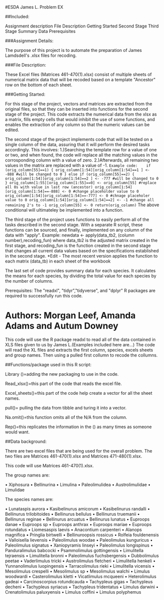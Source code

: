 #ESDA James L. Problem EX

##Included:

  Assignment description
  File Description
  Getting Started
    Second Stage
	Third Stage
	Summary Data
    Prerequisites

###Assignment Details:

The purpose of this project is to automate the preparation of James Lamdsdell's .xlsx files for recoding.

###File Description:

These Excel files (Matrices 461-470(1).xlsx) consist of multiple sheets of numerical matrix data that will be recoded based on a template "Ancestor" row on the bottom of each sheet.

###Getting Started:

  For this stage of the project, vectors and matrices are extracted from the original files, so that they can be inserted into functions for the second stage of the project. 
  This code extracts the numerical data from the xlsx as a matrix, fills empty cells that would inhibit the use of some functions, and enables the extraction of any column so that the numeric values can be edited. 

  The second stage of the project implements code that will be tested on a single column of the data, assuring that it will perform the desired tasks accordingly. This involves:
  1.)Searching the template row for a value of one or two, and when found, the code will replace all the matching values in the corrosponding column with a value of zero.
  2.)Afterwards, all remaining two values in the matrix are replaced with a value of -1.
			```Example code: 	if (orig_column[55]==1) {
		orig_column[1:54][orig_column[1:54]==1 ] <- -888 #will be changed to 0
		} else if (orig_column[55]==2) {
			orig_column[1:54][orig_column[1:54]==2 ] <- -777 #will be changed to 0
		}
		orig_column[1:55][orig_column[1:55]==0] <- orig_column[55] #replace all 0s with value in last row (ancestor)
		orig_column[1:54][orig_column[1:54]==-888] <- 0 #change placeholder value to 0
		orig_column[1:54][orig_column[1:54]==-777] <- 0 #chnage placeholer value to 0
		orig_column[1:54][orig_column[1:54]==2] <- -1 #change all remaining 2's to -1
		orig_column[55] <- 0
		return(orig_column)```
		The above conditional will ultimateley be implemented into a function.
  
  The third stage of the project uses functions to easily perform all of the tasks described in the second stage. With a separate R script, these functions can be sourced, and finally, implemented on any column of 
  the data with "apply". Example: newdata <- apply(data_tb2, (column number),recoding_fun) where data_tb2 is the adjusted matrix created in the first stage, and recoding_fun is the function created in the second stage that changes all
  current data values based on the specifications established in the second stage.
  *Edit - The most recent version applies the function to each matrix (data_tb) in each sheet of the workbook
  
  The last set of code provides summary data for each species. It calculates the means for each species, by dividing the total value for each species by the number of columns.
  
  Prerequisites:
    The "readxl", "tidyr","tidyverse", and "dplyr" R packages are required to successfully run this code.	

Authors:
Morgan Leef,
Amanda Adams and 
Autum Downey
=======
This code will use the R package readxl to read all of the data contained in XLS files given to us by James L.(Examples included here are...) The code will read the XL files and extracts the first column, species, excels sheets and group names. Then using a pulled first collumn to recode the collumns.  






##Functions/package used in this R script:


Library ()=adding the new packaging to use in the code.

Read_xlsx()=this part of the code that reads the excel file. 

Excel_sheets()=this part of the code help create a vector for all the sheet names. 

pull()= pulling the data from tibble and turing it into a vector.

Na.omit()=this function omits all of the N/A from the column. 

Rep()=this replicates the information in the () as many times as someone would want.

    





##Data background:

There are two excel files that are being used for the overall problem. The two files are Matrices 461-470(1).xlsx and Matrices 471-480(1).xlsx. 

This code will use Matrices 461-470(1).xlsx. 

The group names are:

•	Xiphosura
•	Bellinurina
•	Limulina
•	Paleolimulidea
•	Austrolimulidae
•	Limulidae


The species names are:

•	Lunataspis aurora
•	Kasibelinurus amicorum
•	Kasibelinurus randalli
•	Bellinurus trilobitoides
•	Bellinurus bellulus
•	Bellinurus truemanii
•	Bellinurus reginae
•	Bellinurus arcuatus
•	Bellinurus lunatus
•	Euproops danae
•	Euproops sp
•	Euproops anthrax
•	Euproops mariae
•	Euproops rotundatus
•	Liomesaspis laevis
•	Anacontium carpenteri
•	Alanops magnifica
•	Pringlia birtwelli
•	Bellinuroopsis rossicus
•	Rolfeia fouldenensis
•	Valloisella lievensis
•	Paleolimulus woodae
•	Paleolimulus kunguricus
•	Paleolimulus signatus
•	Xaniopyramis linseyi
•	Paleolimulus longispinus
•	Panduralimulus babcocki
•	Psammolimulus gottingensis
•	Limulitella tejraensis
•	Limulitella bronni
•	Paleolimulus fuchsbergensis
•	Dubbolimulus peetae
•	Vaderlimulus tricki
•	Austrolimulus fletcheri
•	Limulitella henkeli
•	Yunnanolimulus luopingensis
•	Tarracolimulus rieki
•	Limulitella vicensis
•	Mesolimulus crespelli
•	Mesolimulus sp
•	Mesolimulus walchi
•	Limulus woodwardi
•	Casterolimulus kletti
•	Vicatlimulus mcqueeni
•	Heterolimulus gadeai
•	Carcinoscorpius rotundicauda
•	Tachypleus gigas
•	Tachypleus decheni
•	Tachypleus syriacus
•	Tachypleus tridentatus
•	Limulus darwini
•	Crenatolimulus paluxyensis
•	Limulus coffini
•	Limulus polyphemus
